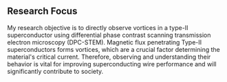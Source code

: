 ## Research Focus
My research objective is to directly observe vortices in a type-II superconductor using differential phase contrast scanning transmission electron microscopy (DPC-STEM).  Magnetic flux penetrating Type-II superconductors forms vortices, which are a crucial factor determining the material's critical current. Therefore, observing and understanding their behavior is vital for improving superconducting wire performance and will significantly contribute to society.
